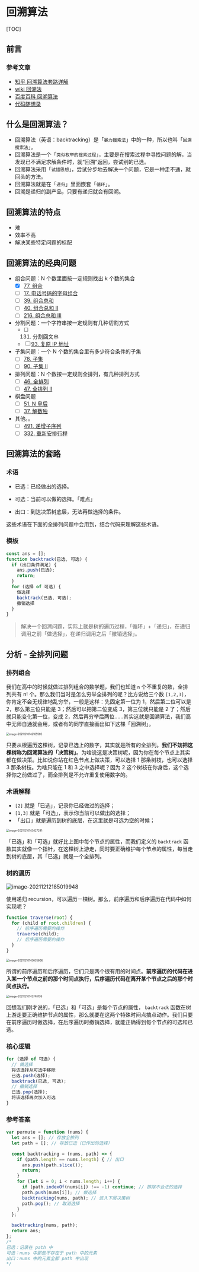 # 回溯算法

[TOC]

## 前言

### 参考文章

- [知乎 回溯算法套路详解](https://zhuanlan.zhihu.com/p/93530380)
- [wiki 回溯法](https://zh.wikipedia.org/wiki/回溯法)
- [百度百科 回溯算法](https://baike.baidu.com/item/回溯算法/9258495)
- [代码随想录](https://programmercarl.com/)

## 什么是回溯算法？

- 回溯算法（英语：backtracking）是「`暴力搜索法`」中的一种，所以也叫「`回溯搜索法`」。
- 回溯算法是一个「`类似枚举的搜索过程`」，主要是在搜索过程中寻找问题的解，当发现已不满足求解条件时，就“回溯”返回，尝试别的已选。
- 回溯算法采用「`试错思想`」，尝试分步地去解决一个问题，它是一种走不通，就回头的方法。
- 回溯算法就是在「`递归`」里面嵌套「`循环`」。
- 回溯是递归的副产品，只要有递归就会有回溯。

## 回溯算法的特点

- 难
- 效率不高
- 解决某些特定问题的标配

## 回溯算法的经典问题

- 组合问题：N 个数里面按一定规则找出 k 个数的集合
  - [x] [77. 组合](https://leetcode-cn.com/problems/combinations/)
  - [ ] [17. 电话号码的字母组合](https://leetcode-cn.com/problems/letter-combinations-of-a-phone-number/)
  - [ ] [39. 组合总和](https://leetcode-cn.com/problems/combination-sum/)
  - [ ] [40. 组合总和 II](https://leetcode-cn.com/problems/combination-sum-ii/)
  - [ ] [216. 组合总和 III](https://leetcode-cn.com/problems/combination-sum-iii/)
- 分割问题：一个字符串按一定规则有几种切割方式
  - [ ] 131. 分割回文串
  - [ ] [93. 复原 IP 地址](https://leetcode-cn.com/problems/restore-ip-addresses/)
- 子集问题：一个 N 个数的集合里有多少符合条件的子集
  - [ ] [78. 子集](https://leetcode-cn.com/problems/subsets/)
  - [ ] [90. 子集 II](https://leetcode-cn.com/problems/subsets-ii/)
- 排列问题：N 个数按一定规则全排列，有几种排列方式
  - [ ] [46. 全排列](https://leetcode-cn.com/problems/permutations/)
  - [ ] [47. 全排列 II](https://leetcode-cn.com/problems/permutations-ii/)
- 棋盘问题
  - [ ] [51. N 皇后](https://leetcode-cn.com/problems/n-queens/)
  - [ ] [37. 解数独](https://leetcode-cn.com/problems/sudoku-solver/)
- 其他。。
  - [ ] [491. 递增子序列](https://leetcode-cn.com/problems/increasing-subsequences/)
  - [ ] [332. 重新安排行程](https://leetcode-cn.com/problems/reconstruct-itinerary/)

## 回溯算法的套路

### 术语

- 已选：已经做出的选择。

- 可选：当前可以做的选择。「难点」

- 出口：到达决策树底层，无法再做选择的条件。

这些术语在下面的全排列问题中会用到，结合代码来理解这些术语。

### 模板

```js
const ans = [];
function backtrack(已选, 可选) {
  if (出口条件满足) {
    ans.push(已选);
    return;
  }
  for (选择 of 可选) {
    做选择
    backtrack(已选, 可选);
    撤销选择
  }
}
```

> 解决一个回溯问题，实际上就是树的遍历过程，「循环」+「递归」，在递归调用之前「做选择」，在递归调用之后「撤销选择」。

## 分析 - 全排列问题

### 排列组合

我们在高中的时候就做过排列组合的数学题，我们也知道 `n` 个不重复的数，全排列共有 n! 个。那么我们当时是怎么穷举全排列的呢？比方说给三个数 `[1,2,3]`，你肯定不会无规律地乱穷举，一般是这样：先固定第一位为 1，然后第二位可以是 2，那么第三位只能是 3；然后可以把第二位变成 3，第三位就只能是 2 了；然后就只能变化第一位，变成 2，然后再穷举后两位……其实这就是回溯算法，我们高中无师自通就会用，或者有的同学直接画出如下这棵「回溯树」。



<img src="https://gitee.com/dahuyou_top/pic-bed/raw/master/uPic/image-20211210142105565.png" alt="image-20211210142105565" style="zoom:50%;" />



只要从根遍历这棵树，记录已选上的数字，其实就是所有的全排列。**我们不妨把这棵树称为回溯算法的「决策树」**。为啥说这是决策树呢，因为你在每个节点上其实都在做决策。比如说你站在红色节点上做决策，可以选择 1 那条树枝，也可以选择 3 那条树枝。为啥只能在 1 和 3 之中选择呢？因为 2 这个树枝在你身后，这个选择你之前做过了，而全排列是不允许重复使用数字的。

### 术语解释

- `[2]` 就是「已选」，记录你已经做过的选择；
- `[1,3]` 就是「可选」，表示你当前可以做出的选择；
- 「出口」就是遍历到树的底层，在这里就是可选为空的时候；



<img src="https://gitee.com/dahuyou_top/pic-bed/raw/master/uPic/image-20211210143427291.png" alt="image-20211210143427291" style="zoom:50%;" />



「已选」和「可选」就好比上图中每个节点的属性，而我们定义的 `backtrack` 函数其实就像一个指针，在这棵树上游走，同时要正确维护每个节点的属性，每当走到树的底层，其「已选」就是一个全排列。

### 树的遍历

![image-20211212185019948](https://gitee.com/dahuyou_top/pic-bed/raw/master/uPic/image-20211212185019948.png)



使用递归 recursion，可以遍历一棵树。那么，前序遍历和后序遍历在代码中如何实现呢？

```js
function traverse(root) {
  for (child of root.children) {
    // 前序遍历需要的操作
    traverse(child);
    // 后序遍历需要的操作
  }
}
```



<img src="https://gitee.com/dahuyou_top/pic-bed/raw/master/uPic/image-20211210143635606.png" alt="image-20211210143635606" style="zoom:50%;" />



所谓的前序遍历和后序遍历，它们只是两个很有用的时间点。**前序遍历的代码在进入某一个节点之前的那个时间点执行，后序遍历代码在离开某个节点之后的那个时间点执行。**



<img src="https://gitee.com/dahuyou_top/pic-bed/raw/master/uPic/image-20211210143748108.png" alt="image-20211210143748108" style="zoom: 50%;" />



回想我们刚才说的，「已选」和「可选」是每个节点的属性， `backtrack` 函数在树上游走要正确维护节点的属性，那么就要在这两个特殊时间点搞点动作。我们只要在前序遍历时做选择，在后序遍历时撤销选择，就能正确得到每个节点的可选和已选。

### 核心逻辑

```js
for (选择 of 可选) {
  // 做选择
  将该选择从可选中移除
  已选.push(选择);
  backtrack(已选, 可选);
  // 撤销选择
  已选.pop(选择);
  将该选择再次加入可选
}
```

### 参考答案

```js
var permute = function (nums) {
  let ans = []; // 存放全排列
  let path = []; // 存放已选（已作出的选择）

  const backtracking = (nums, path) => {
    if (path.length == nums.length) { // 出口
      ans.push(path.slice());
      return;
    }
    for (let i = 0; i < nums.length; i++) {
      if (path.indexOf(nums[i]) !== -1) continue; // 排除不合法的选择
      path.push(nums[i]); // 做选择
      backtracking(nums, path); // 进入下层决策树
      path.pop(); // 取消选择
    }
  };

  backtracking(nums, path);
  return ans;
};
/*
已选：记录在 path 中
可选：nums 中那些不存在于 path 中的元素
出口：nums 中的元素全都 path 中出现
*/
```







